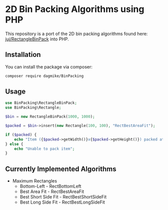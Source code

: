 # 2D Bin Packing Algorithms using PHP
This repository is a port of the 2D bin packing algorithms found here: [juj/RectangleBinPack](https://www.github.com/juj/RectangleBinPack) into PHP.

## Installation

You can install the package via composer:

```bash
composer require dagmike/BinPacking
```

## Usage
```php
use BinPacking\RectangleBinPack;
use BinPacking\Rectangle;

$bin = new RectangleBinPack(1000, 1000);

$packed = $bin->insert(new Rectangle(100, 100), "RectBestAreaFit");

if ($packed) {
    echo "Item ({$packed->getWidth()}x{$packed->getHeight()}) packed at position ({$packed->getX()}, {$packed->getY()})";
} else {
    echo "Unable to pack item";
}
```

## Currently Implemented Algorithms
* Maximum Rectangles
    * Bottom-Left - RectBottomLeft
    * Best Area Fit - RectBestAreaFit
    * Best Short Side Fit - RectBestShortSideFit
    * Best Long Side Fit - RectBestLongSideFit
